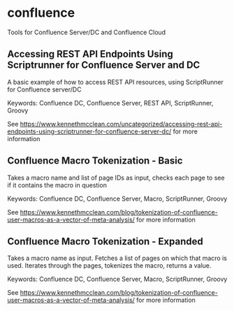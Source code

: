 # confluence
Tools for Confluence Server/DC and Confluence Cloud

## Accessing REST API Endpoints Using Scriptrunner for Confluence Server and DC
A basic example of how to access REST API resources, using ScriptRunner for Confluence server/DC

Keywords: Confluence DC, Confluence Server, REST API, ScriptRunner, Groovy

See https://www.kennethmcclean.com/uncategorized/accessing-rest-api-endpoints-using-scriptrunner-for-confluence-server-dc/ for more information

## Confluence Macro Tokenization - Basic
Takes a macro name and list of page IDs as input, checks each page to see if it contains the macro in question

Keywords: Confluence DC, Confluence Server, Macro, ScriptRunner, Groovy

See https://www.kennethmcclean.com/blog/tokenization-of-confluence-user-macros-as-a-vector-of-meta-analysis/ for more information

## Confluence Macro Tokenization - Expanded
Takes a macro name as input. Fetches a list of pages on which that macro is used.  Iterates through the pages, tokenizes the macro, returns a value.

Keywords: Confluence DC, Confluence Server, Macro, ScriptRunner, Groovy

See https://www.kennethmcclean.com/blog/tokenization-of-confluence-user-macros-as-a-vector-of-meta-analysis/ for more information
